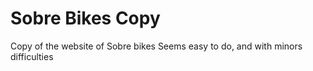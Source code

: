 # Sobre Bikes Copy

Copy of the website of Sobre bikes
Seems easy to do, and with minors difficulties
